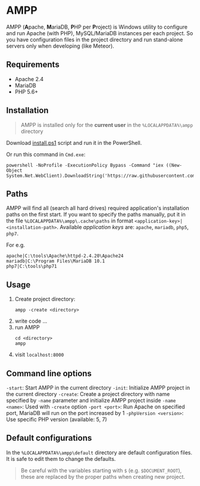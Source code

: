 # AMPP

AMPP (**A**pache, **M**ariaDB, **P**HP per **P**roject) is Windows utility to configure and run Apache (with PHP), MySQL/MariaDB instances per each project.
So you have configuration files in the project directory and run stand-alone servers only when developing (like Meteor).

## Requirements
- Apache 2.4
- MariaDB
- PHP 5.6+

## Installation

> AMPP is installed only for the **current user** in the `%LOCALAPPDATA%\ampp` directory

Download [install.ps1](https://github.com/uiii/ampp/blob/master/install.ps1) script and run it in the PowerShell.

Or run this command in `Cmd.exe`:
```
powershell -NoProfile -ExecutionPolicy Bypass -Command "iex ((New-Object System.Net.WebClient).DownloadString('https://raw.githubusercontent.com/uiii/ampp/master/install.ps1'))"
```

## Paths

AMPP will find all (search all hard drives) required application's installation paths on the first start.
If you want to specify the paths manually, put it in the file `%LOCALAPPDATA%\ampp\.cache\paths` in format `<application-key>|<installation-path>`.
Available *application keys* are: `apache`, `mariadb`, `php5`, `php7`.

For e.g.
```
apache|C:\tools\Apache\httpd-2.4.20\Apache24
mariadb|C:\Program Files\MariaDB 10.1
php7|C:\tools\php71
```

## Usage

1. Create project directory:
	```
	ampp -create <directory>
	```
2. write code ...
3. run AMPP
	```
	cd <directory>
	ampp
	```
4. visit `localhost:8000`

## Command line options

`-start`: Start AMPP in the current directory
`-init`: Initialize AMPP project in the current directory
`-create`: Create a project directory with name specified by `-name` parameter and initialize AMPP project inside
`-name <name>`: Used with `-create` option
`-port <port>`: Run Apache on specified port, MariaDB will run on the port increased by 1
`-phpVersion <version>`: Use specific PHP version (available: 5, 7)

## Default configurations

In the `%LOCALAPPDATA%\ampp\default` directory are default configuration files.
It is safe to edit them to change the defaults.

> Be careful with the variables starting with `$` (e.g. `$DOCUMENT_ROOT`),
> these are replaced by the proper paths when creating new project.
